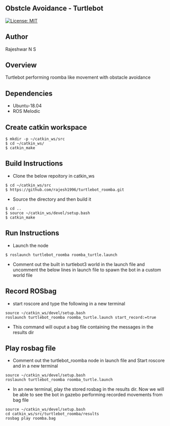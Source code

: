 ## Obstcle Avoidance - Turtlebot
[![License: MIT](https://img.shields.io/badge/License-MIT-blue.svg)](https://github.com/rajesh1996/beginner_tutorials/blob/master/LICENSE)

## Author
Rajeshwar N S

## Overview
Turtlebot performing roomba like movement with obstacle avoidance

## Dependencies
* Ubuntu-18.04
* ROS Melodic

## Create catkin workspace
```
$ mkdir -p ~/catkin_ws/src
$ cd ~/catkin_ws/
$ catkin_make
```

## Build Instructions
* Clone the below repoitory in catkin_ws
```
$ cd ~/catkin_ws/src
$ https://github.com/rajesh1996/turtlebot_roomba.git
```
* Source the directory and then build it
```
$ cd ..
$ source ~/catkin_ws/devel/setup.bash
$ catkin_make
```

## Run Instructions
* Launch the node
```
$ roslaunch turtlebot_roomba roomba_turtle.launch
```
* Comment out the built in turtlebot3 world in the launch file and uncomment the below lines in launch file to spawn the bot in a custom world file

## Record ROSbag
* start roscore and type the following in a new terminal
```
source ~/catkin_ws/devel/setup.bash
roslaunch turtlebot_roomba roomba_turtle.launch start_record:=true
```
* This command will ouput a bag file containing the messages in the results dir

## Play rosbag file
* Comment out the turtlebot_roomba node in launch file and Start roscore and in a new terminal
```
source ~/catkin_ws/devel/setup.bash
roslaunch turtlebot_roomba roomba_turtle.launch
```
* In an new terminal, play the stored rosbag in the results dir. Now we will be able to see the bot in gazebo performing recorded movements from bag file
```
source ~/catkin_ws/devel/setup.bash
cd catkin_ws/src/turtlebot_roomba/results
rosbag play roomba.bag
```





